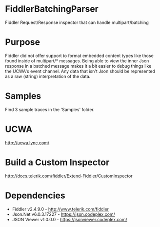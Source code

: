 # FiddlerBatchingParser
Fiddler Request/Response inspector that can handle multipart/batching

# Purpose
Fiddler did not offer support to format embedded content types like those found inside of multipart/* messages.  Being able to view the inner Json response in a batched message makes it a bit easier to debug things like the UCWA's event channel.  Any data that isn't Json should be represented as a raw (string) interpretation of the data.

# Samples
Find 3 sample traces in the 'Samples' folder.

# UCWA
http://ucwa.lync.com/

# Build a Custom Inspector
http://docs.telerik.com/fiddler/Extend-Fiddler/CustomInspector

# Dependencies
* Fiddler v2.4.9.0 - http://www.telerik.com/fiddler
* Json.Net v6.0.3.17227 - https://json.codeplex.com/
* JSON Viewer v1.0.0.0 - https://jsonviewer.codeplex.com/
